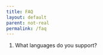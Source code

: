 ```yaml
---
title: FAQ
layout: default
parent: not-real
permalink: /faq
---
```


1. What languages do you support?

